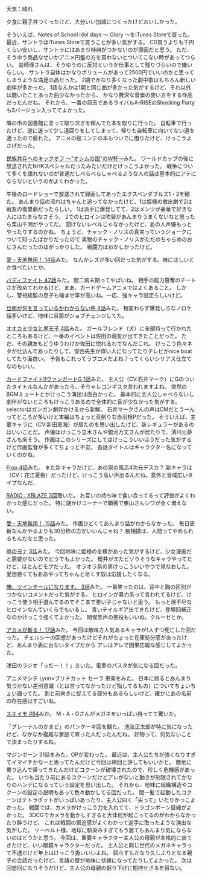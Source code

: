 天気：晴れ

夕食に親子丼つくったけど、大分いい加減につくったけどおいしかった。

そういえば、Notes of School idol days 〜 Glory 〜をiTunes Storeで買った。
最近、サントラはiTunes Storeで買うことが多い気がする。
CD買うよりも千円くらい安いし、サントラにはあまり特典がつかないのが原因だと思う。
ただ、そうゆう商品なせいかアニメ円盤の方を買わないとついてこない時があってつらい。
岩崎琢さんは、そうゆうのに反対というか仕事として残りづらいので嫌いらしい。
サントラ自体はかなりボリュームがあって2500円でいいのかと思ってしまうような満足の品だった。
2期でかなり多くなった劇中歌はもちろん新しい劇伴が多かった。
1話なんかは1期と同じ曲が多かった気がするけど、それ以外は聴いたことあった曲少なかったから、
かなり贅沢な音楽の使い方をする作品だったんだね。
それから、一番の目玉であるライバルA-RISEのShocking Partyも3バージョン入っててよかった。

隣の市の図書館に言って取り次ぎを頼んでた本を取りに行った。
自転車で行ったけど、道に迷って少し遠回りをしてしまって、帰りも自転車に向いてない道を通ったので疲れた。
アニメの絵コンテの本もついでに借りたけど、けっこうよさげだった。

[民族共存へのキックオフ ～"オシムの国"のＷ杯～](http://www.nhk.or.jp/special/detail/2014/0622/index.html)みた。
ワールドカップの後に放送されたNHKスペシャルだったみたいだけどけっこうよかった。
戦争について多くを語れないのが普通だしべらべらしゃべるような人の話は基本的にアテにならないというのがよくわかった。

午後のロードショーで放送されて録画してあったエクスペンダブルズ1・2を観た。
あんまり話の流れはちゃんと追ってなかったけど、1は姫様の救出劇で2は戦友の復讐劇だったらしい。
1は派手に爆発してて、2はメンツが豪華で好きな人にはたまらなさそう。
2でのヒロインは吹替があんまりうまくないなと思ったら栗山千明がやってた。
聞けないレベルじゃなかったけど、あの人声優もっとやったりするのかね。
ちょうど、チャック・ノリスの真実っていうジョークについて知ったばかりだったので
実物のチャック・ノリスがただのちゃらめのおじさんだったのはがっかりした。
戦闘力はおかしかったけど。

[愛・天地無用！ 14話](http://www.nicovideo.jp/watch/1414392846)みた。
なんかレズが多い回だった気がする。妹にほしいとか食べたいとか。

[バディファイト 42話](http://www.nicovideo.jp/watch/1414387161)みた。
厨二病末期ってやばいね。
相手の能力簒奪のチートさが改めてわかるけど、まあ、カードゲームアニメではよくあること。
しかし、警視総監の息子も噛ませ率が高いね。一応、強キャラ設定らしいけど。

[旦那が何を言っているかわからない件 4話](http://www.nicovideo.jp/watch/1414132926)みた。
相変わらず爆発しろなノロケ話多いけど、地味に旦那がジョブチェンジしてた。

[オオカミ少女と黒王子 4話](http://www.nicovideo.jp/watch/1414133257)みた。
ガールフレンド（犬）に全部持って行かれたところもあるけど、一番のイベントは佐田の親友が出てきたことだった。
ただ、その親友もどうゆうわけか佐田に惚れるわでなんだこれ。
けっこう色々ネタが仕込んであったりして、安西先生が偉い人になってたりテレビがnice boatしてたり面白い。
予告もこれってラブコメだよね？ってくらいシリアス仕立てなのもいい。

[カードファイト!!ヴァンガードG 1話](http://www.nicovideo.jp/watch/1414403311)みた。
主人公（CV:石井マーク）にGのついたタイトルなんかがあったら、そりゃレコンギスタ言われますよね。
突然のBGMミュートとかけっこう演出は面白かった。
基本的に主人公しゃべらないし劇伴がないところもけっこうあるので全体的に音が少なかった気がする。
selectorはガンガン劇伴かけるから新鮮。
石井マークさんの声はCMだとうーんってところが多いけど本編はちょっと荒削りな赤羽根Pだった。
そういえば、主要キャラに（CV:新田恵海）が居たのを思い出したけど、新レギュラーがあるのはいいことだ。
声優はけっこう立木さんや銀河万丈さんが居たりで、清川元夢さんも来そう。
作画はこのシリーズにしてはけっこういいほうだった気がするけど作画監督が多くてちょっと不安。
各話タイトルはキャラクター名になっていくのかね。

[Froo 4話](http://www.nicovideo.jp/watch/1414136407)みた。
また新キャラだけど、あの家の風呂4次元デスカ？
新キャラは（CV：花江夏樹）だったけど、けっこう高い声出るんだね。意外と音域広いタイプなんだ。

[RADIO : XBLAZE 3回](http://www.nicovideo.jp/watch/1414396507)聴いた。
お互いの持ち味で食い合ってるって評価がよくわかった感じだった。
特に謎かけコーナーで顕著で東山さんシワが全く増えない。

[愛・天地無用！ 15話](http://www.nicovideo.jp/watch/1414392908)みた。
作画ひどくてあんまり話がわからなかった。
毎日更新なんかやるよりも30分枠の方がいいんじゃね？
腕相撲は、人間ってやめられるもんだなと思った。

[暁のヨナ 3話](http://www.nicovideo.jp/watch/1414389441)みた。
今回地味に姫様の全裸があった気がするけど、少女漫画だと需要がないのでどうでもよかった。
櫻井がまたビゾりそうなキャラやってたけど、ほとんどモブだった。
オラオラ系の男けっこういいやつで見なおした。
愛想悪くてもああやってちゃんと尽くす奴は応援したくなる。

[俺、ツインテールになります。 3話](http://www.nicovideo.jp/watch/1414400492)みた。
一番笑ったのは、背中と胸の区別がつかないコメントだった気がする。
ヒロインが暴力系って言われてるけど、けっこう使う相手選んでるのでそこまで悪い子じゃないと思う。
もっと理不尽なヒロインなんていくらでもいるし。
青いテイルギア出てきたけど、登場回補正なのかけっこう強くてよかった。
関俊彦声の悪役もいいね。クルーゼとか。

[アカメが斬る！ 17話](http://www.nicovideo.jp/watch/1414047321)みた。
今回は敵味方人気あるキャラが1人ずつ死亡した回だった。
チェルシーの回想があったけどそれがちょっと在庫処分感があったけど、あんまり表に出ないタイプだから
アレはアレで因果応報な感じしてよかった。

津田のラジオ「っだー！！」きいた。電車のパスタが気になる回だった。

アニメマシテ Lynn×ブリドカット セーラ 恵美をみた。
日本に居るとあんまり気づかない差別意識（とは言ってなかったけど指してるもの）についてちょいちょい語ってた。
割と前向きに捉えてる部分もあるらしいけど、確かにあの名前の存在感はすごいね。

[スキイモ #84](https://www.youtube.com/watch?v=z58Mib7FGuo)みた。
M・A・Oさんがメガネをいっぱい持ってて驚いた。

「グレーテルのかまど」のパンケーキ回を観た。
池波正太郎が特に気になったけど、なかなか複雑な家庭で育った人だったんだね。
好物って、何気ないことで決まったりするね。

マジンボーン 31話をみた。OPが変わった。
最近は、主人公たちが強くなりすぎてイマイチかなーと思ってたんだけど今回は神回と評してもいいかと。
敵地に乗り込んで帰ってきたんだけどコクーンが破壊されたので、珍しく危機感があった。
いつも当たり前にあるコクーンだけどアレがないと動きが制限されてかなりのハンデになるっていう設定を思い出した。
それから、地味に組織構造やコクーンの設定の説明もあって色々動かしてる回だった。
間一髪で起動したコクーンはテトラポットがいっぱいあったり、主人公曰く「尖って」いたりかっこよかった。
戦闘では、カメラがけっこう力を入れてて、ドラゴンボーン目線がよかった。
3DCGでカメラを動かしすぎると大体何が起こってるのがわからなかったり酔うけど、
これは戦闘の緊迫感がよくわかって逆手に取ったような演出な気がした。
リーベルト様、地球に馴染みすぎてもう居てもあんまり気にならないのはどうかと思う。
今回は、重要キャラクター主人公の母親が本格的に出てきたけど、いい眼鏡キャラクターだった。
主人公と同じ世代のメガネキャラって不遇だけど年上はけっこう扱いいいよね。
図らずもかなり久しぶりとなる親子の会話だったけど、言語の壁が地味に伏線になってたりしてよかった。
次は回想回になりそうだけど、主人公の母親の掘り下げに期待せざるを得ない。

